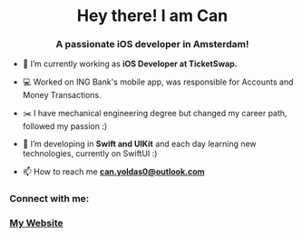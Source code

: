 <h1 align="center">Hey there! I am Can</h1>
<h3 align="center">A passionate iOS developer in Amsterdam!</h3>

- 🔭   I’m currently working as **iOS Developer at TicketSwap.** 

- 💻   Worked on ING Bank's mobile app, was responsible for Accounts and Money Transactions.

- ✂️   I have mechanical engineering degree but changed my career path, followed my passion :)

- 🌱   I’m developing in **Swift and UIKit** and each day learning new technologies, currently on SwiftUI :)

- 📫 How to reach me **can.yoldas0@outlook.com**

<h3 align="left">Connect with me:</h3>
<p align="left">
  <a href="https://www.cyoldas.com" target="_blank"><h3>My Website</h3></a>
